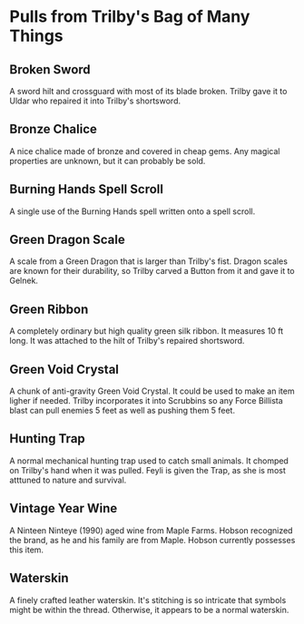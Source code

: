 # Pulls from Trilby's Bag of Many Things

## Broken Sword 

A sword hilt and crossguard with most of its blade broken. Trilby gave it to Uldar who repaired it into Trilby's shortsword.

## Bronze Chalice 

A nice chalice made of bronze and covered in cheap gems. Any magical properties are unknown, but it can probably be sold.

## Burning Hands Spell Scroll 

A single use of the Burning Hands spell written onto a spell scroll.

## Green Dragon Scale

A scale from a Green Dragon that is larger than Trilby's fist. Dragon scales are known for their durability, so Trilby carved a Button from it and gave it to Gelnek.

## Green Ribbon 

A completely ordinary but high quality green silk ribbon. It measures 10 ft long. It was attached to the hilt of Trilby's repaired shortsword.

## Green Void Crystal

A chunk of anti-gravity Green Void Crystal. It could be used to make an item ligher if needed. Trilby incorporates it into Scrubbins so any Force Billista blast can pull enemies 5 feet as well as pushing them 5 feet.

## Hunting Trap 

A normal mechanical hunting trap used to catch small animals. It chomped on Trilby's hand when it was pulled. Feyli is given the Trap, as she is most atttuned to nature and survival.

## Vintage Year Wine 

A Ninteen Ninteye (1990) aged wine from Maple Farms. Hobson recognized the brand, as he and his family are from Maple. Hobson currently possesses this item.

## Waterskin 

A finely crafted leather waterskin. It's stitching is so intricate that symbols might be within the thread. Otherwise, it appears to be a normal waterskin.